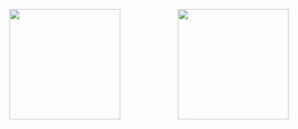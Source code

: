 <a href="https://github.com/MarkfuGod?tab=repositories">
  <img height=200 align="center" src="https://github-readme-stats.vercel.app/api?username=MarkfuGod&theme=material-palenight&rank_icon=github" />
</a>
<a href="https://github.com/MarkfuGod?tab=repositories">
  <img height=200 align="right" src="https://github-readme-stats.vercel.app/api/top-langs?username=MarkfuGod&layout=compact&langs_count=8&card_width=320&theme=material-palenight" />
</a>

<p></p>

[//]: # (<a href="https://github.com/MarkfuGod/Hand-Recovery-And-Fatigue-Relief-Using-Mediapipe">)

[//]: # (  <img align="center" src="https://github-readme-stats.vercel.app/api/pin/?username=MarkfuGod&repo=Hand-Recovery-And-Fatigue-Relief-Using-Mediapipe&theme=kacho_ga" />)

[//]: # (</a>)

[//]: # (<a href="https://github.com/MarkfuGod/Commissaire">)

[//]: # (  <img align="center" src="https://github-readme-stats.vercel.app/api/pin/?username=MarkfuGod&repo=Commissaire&theme=kacho_ga" />)

[//]: # (</a>)
